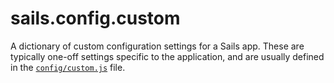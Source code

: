 # sails.config.custom

A dictionary of custom configuration settings for a Sails app. These are typically one-off settings specific to the application, and are usually defined in the [`config/custom.js`](http://sailsjs.com/documentation/reference/configuration/sails-config-custom) file.


<docmeta name="displayName" value="sails.config.custom">
<docmeta name="pageType" value="property">

